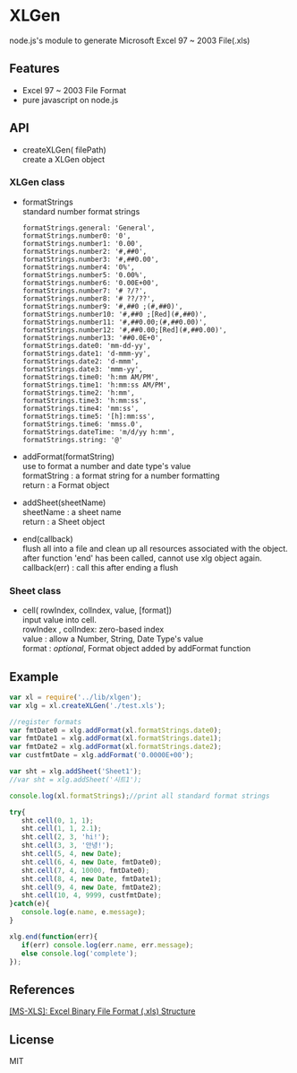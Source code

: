 # XLGen
node.js's module to generate Microsoft Excel 97 ~ 2003 File(.xls)

## Features
*  Excel 97 ~ 2003 File Format
*  pure javascript on node.js

## API
   * createXLGen( filePath)  
   create a XLGen object
     
### XLGen class  
   * formatStrings  
      standard number format strings  
      
         formatStrings.general: 'General',
         formatStrings.number0: '0',
         formatStrings.number1: '0.00',
         formatStrings.number2: '#,##0',
         formatStrings.number3: '#,##0.00',
         formatStrings.number4: '0%',
         formatStrings.number5: '0.00%',
         formatStrings.number6: '0.00E+00',
         formatStrings.number7: '# ?/?',
         formatStrings.number8: '# ??/??',
         formatStrings.number9: '#,##0 ;(#,##0)',
         formatStrings.number10: '#,##0 ;[Red](#,##0)',
         formatStrings.number11: '#,##0.00;(#,##0.00)',
         formatStrings.number12: '#,##0.00;[Red](#,##0.00)',
         formatStrings.number13: '##0.0E+0',
         formatStrings.date0: 'mm-dd-yy',
         formatStrings.date1: 'd-mmm-yy',
         formatStrings.date2: 'd-mmm',
         formatStrings.date3: 'mmm-yy',
         formatStrings.time0: 'h:mm AM/PM',
         formatStrings.time1: 'h:mm:ss AM/PM',
         formatStrings.time2: 'h:mm',
         formatStrings.time3: 'h:mm:ss',
         formatStrings.time4: 'mm:ss',
         formatStrings.time5: '[h]:mm:ss',
         formatStrings.time6: 'mmss.0',
         formatStrings.dateTime: 'm/d/yy h:mm',
         formatStrings.string: '@'

   * addFormat(formatString)  
      use to format a number and date type's value  
      formatString : a format string for a number formatting  
      return : a Format object  
         
   * addSheet(sheetName)  
      sheetName : a sheet name  
      return : a Sheet object  
         
   * end(callback)  
      flush all into a file and clean up all resources associated with the object.  
      after function 'end' has been called, cannot use xlg object again.  
      callback(err) : call this after ending a flush  
         
### Sheet class  
   * cell( rowIndex, colIndex, value, [format])  
      input value into cell.  
      rowIndex , colIndex: zero-based index  
      value : allow a Number, String, Date Type's value  
      format : *optional*, Format object added by addFormat function  
             
## Example  

```js
var xl = require('../lib/xlgen');
var xlg = xl.createXLGen('./test.xls');

//register formats
var fmtDate0 = xlg.addFormat(xl.formatStrings.date0);
var fmtDate1 = xlg.addFormat(xl.formatStrings.date1);
var fmtDate2 = xlg.addFormat(xl.formatStrings.date2);
var custfmtDate = xlg.addFormat('0.0000E+00');

var sht = xlg.addSheet('Sheet1');
//var sht = xlg.addSheet('시트1');

console.log(xl.formatStrings);//print all standard format strings

try{
   sht.cell(0, 1, 1);
   sht.cell(1, 1, 2.1);
   sht.cell(2, 3, 'hi!');
   sht.cell(3, 3, '안녕!');
   sht.cell(5, 4, new Date);
   sht.cell(6, 4, new Date, fmtDate0);
   sht.cell(7, 4, 10000, fmtDate0);
   sht.cell(8, 4, new Date, fmtDate1);
   sht.cell(9, 4, new Date, fmtDate2);
   sht.cell(10, 4, 9999, custfmtDate);
}catch(e){
   console.log(e.name, e.message);
}

xlg.end(function(err){
   if(err) console.log(err.name, err.message);
   else console.log('complete');
});
```

## References
  [[MS-XLS]: Excel Binary File Format (.xls) Structure](http://msdn.microsoft.com/en-us/library/cc313154(v=office.14).aspx)

## License
MIT
